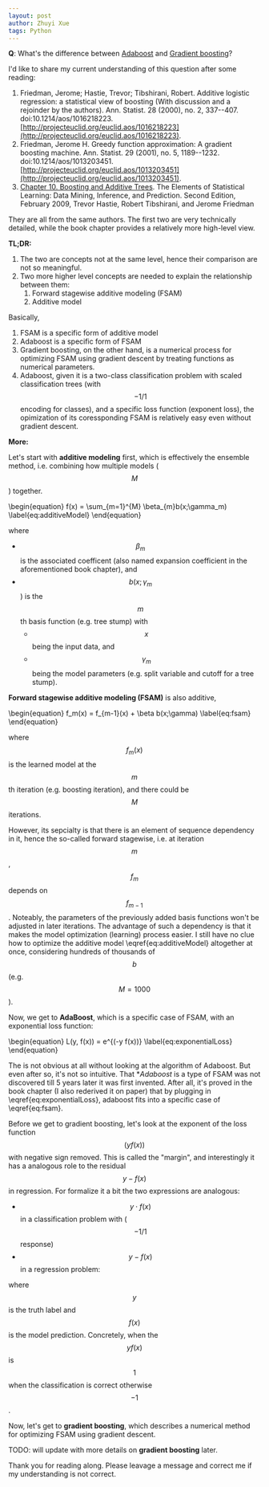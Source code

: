 ```yaml
---
layout: post
author: Zhuyi Xue
tags: Python
---
```


<script type="text/x-mathjax-config">
MathJax.Hub.Config({
  TeX: { equationNumbers: { autoNumber: "AMS" } }
  
});
</script>


**Q**: What's the difference between [Adaboost](https://en.wikipedia.org/wiki/AdaBoost)
and [Gradient boosting](https://en.wikipedia.org/wiki/Gradient_boosting)?

I'd like to share my current understanding of this question after some reading:

1. Friedman, Jerome; Hastie, Trevor; Tibshirani, Robert. Additive logistic regression: a statistical view of boosting (With discussion and a rejoinder by the authors). Ann. Statist. 28 (2000), no. 2, 337--407. doi:10.1214/aos/1016218223. [http://projecteuclid.org/euclid.aos/1016218223](http://projecteuclid.org/euclid.aos/1016218223).
1. Friedman, Jerome H. Greedy function approximation: A gradient boosting machine. Ann. Statist. 29 (2001), no. 5, 1189--1232. doi:10.1214/aos/1013203451. [http://projecteuclid.org/euclid.aos/1013203451](http://projecteuclid.org/euclid.aos/1013203451).
1. [Chapter 10. Boosting and Additive Trees](https://statweb.stanford.edu/~tibs/ElemStatLearn/). The Elements of Statistical Learning: Data Mining, Inference, and Prediction. Second Edition, February 2009, Trevor Hastie, Robert Tibshirani, and Jerome Friedman

They are all from the same authors. The first two are very technically
detailed, while the book chapter provides a relatively more high-level view.

**TL;DR:**

1. The two are concepts not at the same level, hence their comparison are not so meaningful.
2. Two more higher level concepts are needed to explain the relationship between
   them: 
   1. Forward stagewise additive modeling (FSAM)
   1. Additive model

Basically, 

1. FSAM is a specific form of additive model
1. Adaboost is a specific form of FSAM
1. Gradient boosting, on the other hand, is a numerical process for optimizing
   FSAM using gradient descent by treating functions as numerical parameters.
1. Adaboost, given it is a two-class classification problem with scaled
   classification trees (with $$-1/1$$ encoding for classes), and a specific
   loss function (exponent loss), the opimization of its coressponding FSAM is
   relatively easy even without gradient descent.

**More:**

Let's start with **additive modeling** first, which is effectively the
ensemble method, i.e. combining how multiple models ($$M$$) together.

\begin{equation}
    f(x) = \sum_{m=1}^{M} \beta_{m}b(x;\gamma_m)
    \label{eq:additiveModel}
\end{equation}

where 

* $$\beta_m$$ is the associated coefficent (also named expansion coefficient in
the aforementioned book chapter), and
* $$b(x;\gamma_m$$) is the $$m$$th basis function (e.g. tree stump) with
  * $$x$$ being the input data, and 
  * $$\gamma_m$$ being the model parameters (e.g. split variable and cutoff for a
    tree stump).

**Forward stagewise additive modeling (FSAM)** is also additive,

\begin{equation}
    f_m(x) = f_{m-1}(x) + \beta b(x;\gamma)
    \label{eq:fsam}
\end{equation}

where $$f_m(x)$$ is the learned model at the $$m$$th iteration (e.g. boosting
iteration), and there could be $$M$$ iterations.

However, its sepcialty is that there is an element of sequence dependency in it,
hence the so-called forward stagewise, i.e. at iteration $$m$$, $$f_m$$ depends
on $$f_{m-1}$$. Noteably, the parameters of the previously added basis functions
won't be adjusted in later iterations. The advantage of such a dependency is
that it makes the model optimization (learning) process easier. I still have no
clue how to optimize the additive model \eqref{eq:additiveModel} altogether at
once, considering hundreds of thousands of $$b$$ (e.g. $$M=1000$$).

Now, we get to **AdaBoost**, which is a specific case of FSAM, with an
exponential loss function:

\begin{equation}
    L(y, f(x)) = e^{(-y f(x))}
    \label{eq:exponentialLoss}
\end{equation}

The is not obvious at all without looking at the algorithm of Adaboost. But even
after so, it's not so intuitive. That **Adaboost* is a type of FSAM was not
discovered till 5 years later it was first invented. After all, it's proved in
the book chapter (I also rederived it on paper) that by plugging in
\eqref{eq:exponentialLoss}, adaboost fits into a specific case of
\eqref{eq:fsam}.

Before we get to gradient boosting, let's look at the exponent of the loss
function $$(y f(x))$$ with negative sign removed. This is called the "margin",
and interestingly it has a analogous role to the residual $$y - f(x)$$ in
regression. For formalize it a bit the two expressions are analogous:

* $$y \cdot f(x)$$ in a classification problem with ($$-1/1$$ response)
* $$y - f(x)$$ in a regression problem: 

where $$y$$ is the truth label and $$f(x)$$ is the model prediction. Concretely,
when the $$y f(x)$$ is $$1$$ when the classification is correct otherwise
$$-1$$.

Now, let's get to **gradient boosting**, which describes a numerical method for
optimizing FSAM using gradient descent. 

TODO: will update with more details on **gradient boosting** later.


Thank you for reading along. Please leavage a message and correct me if my
understanding is not correct.

<!-- (This is a tricky part that I still don't understand well, how to do -->
<!-- optimization on the function space?) -->

<!-- This is very generic a name, FYI, other common loss functions include accuray, -->
<!-- binomial deviance (aka. cross-entroy), and squared error. Figure 10.4 in the -->
<!-- book chapter has a comparison of them, and it explains -->
